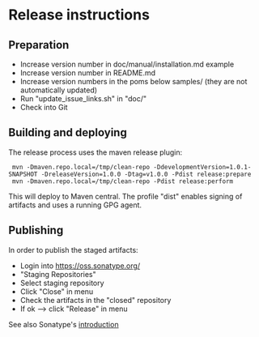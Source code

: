 
# Release instructions

## Preparation

* Increase version number in doc/manual/installation.md example
* Increase version number in README.md
* Increase version numbers in the poms below samples/ (they are not automatically updated)
* Run "update_issue_links.sh" in "doc/"
* Check into Git

## Building and deploying

The release process uses the maven release plugin:

     mvn -Dmaven.repo.local=/tmp/clean-repo -DdevelopmentVersion=1.0.1-SNAPSHOT -DreleaseVersion=1.0.0 -Dtag=v1.0.0 -Pdist release:prepare
     mvn -Dmaven.repo.local=/tmp/clean-repo -Pdist release:perform
 
This will deploy to Maven central. The profile "dist" enables signing
of artifacts and uses a running GPG agent.

## Publishing 

In order to publish the staged artifacts:

* Login into https://oss.sonatype.org/
* "Staging Repositories"
* Select staging repository
* Click "Close" in menu
* Check the artifacts in the "closed" repository
* If ok --> click "Release" in menu

See also Sonatype's [introduction][1]


   [1]: https://docs.sonatype.org/display/Repository/Sonatype+OSS+Maven+Repository+Usage+Guide
